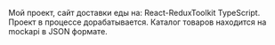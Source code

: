 Мой проект, сайт доставки еды на: React-ReduxToolkit TypeScript.
Проект в процессе дорабатывается.
Каталог товаров находится на mockapi в JSON формате.
